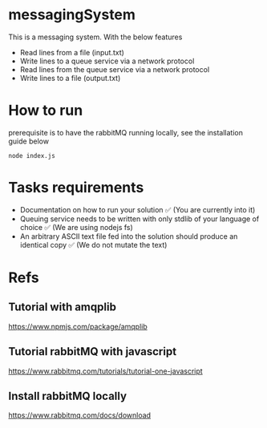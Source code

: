 # messagingSystem

This is a messaging system. With the below features

* Read lines from a file (input.txt)
* Write lines to a queue service via a network protocol
* Read lines from the queue service via a network protocol
* Write lines to a file (output.txt)

# How to run
prerequisite is to have the rabbitMQ running locally, see the installation guide below

``` node index.js ```

# Tasks requirements
* Documentation on how to run your solution ✅ (You are currently into it)
* Queuing service needs to be written with only stdlib of your language of choice ✅ (We are using nodejs fs)
* An arbitrary ASCII text file fed into the solution should produce an identical copy ✅ (We do not mutate the text)




# Refs
## Tutorial with amqplib
https://www.npmjs.com/package/amqplib

## Tutorial rabbitMQ with javascript
https://www.rabbitmq.com/tutorials/tutorial-one-javascript

## Install rabbitMQ locally
https://www.rabbitmq.com/docs/download

